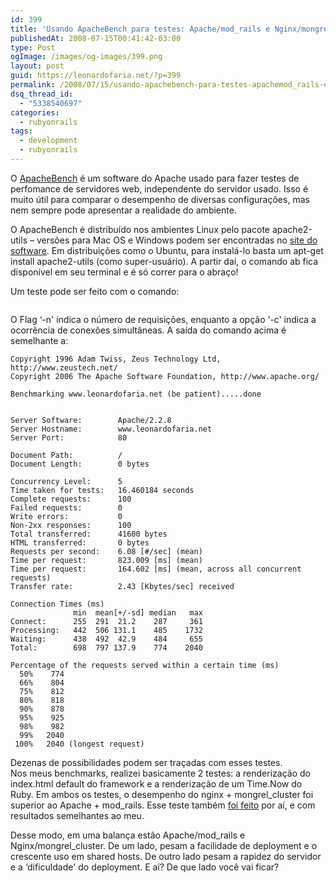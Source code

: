 ```yaml
---
id: 399
title: 'Usando ApacheBench para testes: Apache/mod_rails e Nginx/mongrel'
publishedAt: 2008-07-15T00:41:42-03:00
type: Post
ogImage: /images/og-images/399.png
layout: post
guid: https://leonardofaria.net/?p=399
permalink: /2008/07/15/usando-apachebench-para-testes-apachemod_rails-e-nginxmongrel/
dsq_thread_id:
  - "5338540697"
categories:
  - rubyonrails
tags:
  - development
  - rubyonrails
---
```

O [ApacheBench](http://httpd.apache.org/docs/2.2/programs/ab.html) é um software do Apache usado para fazer testes de perfomance de servidores web, independente do servidor usado. Isso é muito útil para comparar o desempenho de diversas configurações, mas nem sempre pode apresentar a realidade do ambiente.

O ApacheBench é distribuído nos ambientes Linux pelo pacote apache2-utils – versões para Mac OS e Windows podem ser encontradas no [site do software](http://httpd.apache.org/docs/2.2/programs/ab.html). Em distribuições como o Ubuntu, para instalá-lo basta um apt-get install apache2-utils (como super-usuário). A partir daí, o comando ab fica disponível em seu terminal e é só correr para o abraço!

Um teste pode ser feito com o comando:

```ab -n 100 -c 5 http://www.leonardofaria.net/
```

O Flag &#8216;-n' indica o número de requisições, enquanto a opção &#8216;-c' indica a ocorrência de conexões simultâneas. A saída do comando acima é semelhante a: 

```This is ApacheBench, Version 2.0.40-dev < $Revision: 1.146 $> apache-2.0
Copyright 1996 Adam Twiss, Zeus Technology Ltd, http://www.zeustech.net/
Copyright 2006 The Apache Software Foundation, http://www.apache.org/

Benchmarking www.leonardofaria.net (be patient).....done


Server Software:        Apache/2.2.8
Server Hostname:        www.leonardofaria.net
Server Port:            80

Document Path:          /
Document Length:        0 bytes

Concurrency Level:      5
Time taken for tests:   16.460184 seconds
Complete requests:      100
Failed requests:        0
Write errors:           0
Non-2xx responses:      100
Total transferred:      41600 bytes
HTML transferred:       0 bytes
Requests per second:    6.08 [#/sec] (mean)
Time per request:       823.009 [ms] (mean)
Time per request:       164.602 [ms] (mean, across all concurrent requests)
Transfer rate:          2.43 [Kbytes/sec] received

Connection Times (ms)
              min  mean[+/-sd] median   max
Connect:      255  291  21.2    287     361
Processing:   442  506 131.1    485    1732
Waiting:      438  492  42.9    484     655
Total:        698  797 137.9    774    2040

Percentage of the requests served within a certain time (ms)
  50%    774
  66%    804
  75%    812
  80%    818
  90%    878
  95%    925
  98%    982
  99%   2040
 100%   2040 (longest request)
```

Dezenas de possibilidades podem ser traçadas com esses testes.  
Nos meus benchmarks, realizei basicamente 2 testes: a renderização do index.html default do framework e a renderização de um Time.Now do Ruby. Em ambos os testes, o desempenho do nginx + mongrel\_cluster foi superior ao Apache + mod\_rails. Esse teste também [foi feito](http://blog.matt-darby.com/2008/07/10/apachepassenger-vs-nginxmongrel/) por aí, e com resultados semelhantes ao meu.

Desse modo, em uma balança estão Apache/mod\_rails e Nginx/mongrel\_cluster. De um lado, pesam a facilidade de deployment e o crescente uso em shared hosts. De outro lado pesam a rapidez do servidor e a &#8216;dificuldade' do deployment. E aí? De que lado você vai ficar?
